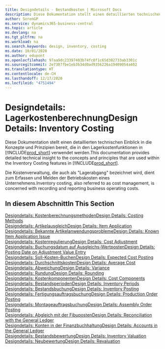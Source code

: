 ```yaml
---
title: Designdetails - Bestandkosten | Microsoft Docs
description: Diese Dokumentation stellt einen detaillierten technischen Einblick in die Konzepte und Prinzipien bereit, die in den Lagerkostenfunktionen in Business Central verwendet werden.
author: SorenGP
ms.service: dynamics365-business-central
ms.topic: article
ms.devlang: na
ms.tgt_pltfrm: na
ms.workload: na
ms.search.keywords: design, inventory, costing
ms.date: 10/01/2020
ms.author: edupont
ms.openlocfilehash: 97aa9dc23397403b74fc8f1c65d302733ab3301c
ms.sourcegitcommit: 2e7307fbe1eb3b34d0ad9356226a19409054a402
ms.translationtype: HT
ms.contentlocale: de-CH
ms.lasthandoff: 12/17/2020
ms.locfileid: "4751494"
---
```

# <a name="design-details-inventory-costing"></a><span data-ttu-id="ea8f0-103">Designdetails: Lagerkostenberechnung</span><span class="sxs-lookup"><span data-stu-id="ea8f0-103">Design Details: Inventory Costing</span></span>
<span data-ttu-id="ea8f0-104">Diese Dokumentation stellt einen detaillierten technischen Einblick in die Konzepte und Prinzipien bereit, die in den Lagerkostenfunktionen in [!INCLUDE[prod_short](includes/prod_short.md)] verwendet werden.</span><span class="sxs-lookup"><span data-stu-id="ea8f0-104">This documentation provides detailed technical insight to the concepts and principles that are used within the Inventory Costing features in [!INCLUDE[prod_short](includes/prod_short.md)].</span></span>  

<span data-ttu-id="ea8f0-105">Die Kostenverwaltung, die auch als "Lagerabgang" bezeichnet wird, dient zum Erfassen und Melden der Betriebskosten eines Unternehmens.</span><span class="sxs-lookup"><span data-stu-id="ea8f0-105">Inventory costing, also referred to as cost management, is concerned with recording and reporting business operating costs.</span></span>  

## <a name="in-this-section"></a><span data-ttu-id="ea8f0-106">In diesem Abschnitt</span><span class="sxs-lookup"><span data-stu-id="ea8f0-106">In This Section</span></span>  
[<span data-ttu-id="ea8f0-107">Designdetails: Kostenberechnungsmethoden</span><span class="sxs-lookup"><span data-stu-id="ea8f0-107">Design Details: Costing Methods</span></span>](design-details-costing-methods.md)  
[<span data-ttu-id="ea8f0-108">Designdetails: Artikelausgleich</span><span class="sxs-lookup"><span data-stu-id="ea8f0-108">Design Details: Item Application</span></span>](design-details-item-application.md)  
[<span data-ttu-id="ea8f0-109">Designdetails: Bekannte Artikelanwendungsprobleme</span><span class="sxs-lookup"><span data-stu-id="ea8f0-109">Design Details: Known Item Application Issue</span></span>](design-details-inventory-zero-level-open-item-ledger-entries.md)  
[<span data-ttu-id="ea8f0-110">Designdetails: Kostenregulierung</span><span class="sxs-lookup"><span data-stu-id="ea8f0-110">Design Details: Cost Adjustment</span></span>](design-details-cost-adjustment.md)  
[<span data-ttu-id="ea8f0-111">Designdetails: Buchungsdatum auf Ausgleichs-Wertposten</span><span class="sxs-lookup"><span data-stu-id="ea8f0-111">Design Details: Posting Date on Adjustment Value Entry</span></span>](design-details-inventory-adjustment-value-entry-posting-date.md)  
[<span data-ttu-id="ea8f0-112">Designdetails: Soll-Kosten-Buchen</span><span class="sxs-lookup"><span data-stu-id="ea8f0-112">Design Details: Expected Cost Posting</span></span>](design-details-expected-cost-posting.md)  
[<span data-ttu-id="ea8f0-113">Designdetails: Durchschnittskosten</span><span class="sxs-lookup"><span data-stu-id="ea8f0-113">Design Details: Average Cost</span></span>](design-details-average-cost.md)  
[<span data-ttu-id="ea8f0-114">Designdetails: Abweichung</span><span class="sxs-lookup"><span data-stu-id="ea8f0-114">Design Details: Variance</span></span>](design-details-variance.md)  
[<span data-ttu-id="ea8f0-115">Designdetails: Rundung</span><span class="sxs-lookup"><span data-stu-id="ea8f0-115">Design Details: Rounding</span></span>](design-details-rounding.md)  
[<span data-ttu-id="ea8f0-116">Designdetails: Kostenkomponenten</span><span class="sxs-lookup"><span data-stu-id="ea8f0-116">Design Details: Cost Components</span></span>](design-details-cost-components.md)  
[<span data-ttu-id="ea8f0-117">Designdetails: Bestandsperioden</span><span class="sxs-lookup"><span data-stu-id="ea8f0-117">Design Details: Inventory Periods</span></span>](design-details-inventory-periods.md)  
[<span data-ttu-id="ea8f0-118">Designdetails: Bestandsbuchung</span><span class="sxs-lookup"><span data-stu-id="ea8f0-118">Design Details: Inventory Posting</span></span>](design-details-inventory-posting.md)  
[<span data-ttu-id="ea8f0-119">Designdetails: Fertigungsauftragsbuchung</span><span class="sxs-lookup"><span data-stu-id="ea8f0-119">Design Details: Production Order Posting</span></span>](design-details-production-order-posting.md)  
[<span data-ttu-id="ea8f0-120">Designdetails: Montageauftragsbuchung</span><span class="sxs-lookup"><span data-stu-id="ea8f0-120">Design Details: Assembly Order Posting</span></span>](design-details-assembly-order-posting.md)  
[<span data-ttu-id="ea8f0-121">Designdetails: Abgleich mit der Fibuposten</span><span class="sxs-lookup"><span data-stu-id="ea8f0-121">Design Details: Reconciliation with the General Ledger</span></span>](design-details-reconciliation-with-the-general-ledger.md)  
[<span data-ttu-id="ea8f0-122">Designdetails: Konten in der Finanzbuchhaltung</span><span class="sxs-lookup"><span data-stu-id="ea8f0-122">Design Details: Accounts in the General Ledger</span></span>](design-details-accounts-in-the-general-ledger.md)  
[<span data-ttu-id="ea8f0-123">Designdetails: Bestandsbewertung</span><span class="sxs-lookup"><span data-stu-id="ea8f0-123">Design Details: Inventory Valuation</span></span>](design-details-inventory-valuation.md)  
[<span data-ttu-id="ea8f0-124">Designdetails: Neubewertung</span><span class="sxs-lookup"><span data-stu-id="ea8f0-124">Design Details: Revaluation</span></span>](design-details-revaluation.md)

